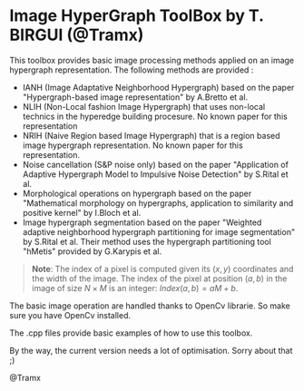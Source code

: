 # Image HyperGraph ToolBox by T. BIRGUI (@Tramx)

This toolbox provides basic image processing methods applied on an image hypergraph representation.
The following methods are provided : 
- IANH (Image Adaptative Neighborhood Hypergraph) based on the paper "Hypergraph-based image representation" by A.Bretto et al.
- NLIH (Non-Local fashion Image Hypergraph) that uses non-local technics in the hyperedge building procesure. No known paper for this representation
- NRIH (Naive Region based Image Hypergraph) that is a region based image hypergraph representation. No known paper for this representation.
- Noise cancellation (S&P noise only) based on the paper "Application of Adaptive Hypergraph Model to Impulsive Noise Detection" by S.Rital et al.
- Morphological operations on hypergraph based on the paper "Mathematical morphology on hypergraphs, application to similarity and positive kernel" by I.Bloch et al.
- Image hypergraph segmentation based on the paper "Weighted adaptive neighborhood hypergraph partitioning for image segmentation" by S.Rital et al. Their method uses the hypergraph partitioning tool "hMetis" provided by G.Karypis et al.


> **Note**: The index of a pixel is computed given its $(x,y)$ coordinates and the width of the image.
The index of the pixel at position $(a,b)$ in the image of size $N\times M$ is an integer: $Index(a, b) = aM + b$.


The basic image operation are handled thanks to OpenCv librarie. So make sure you have OpenCv installed.

The .cpp files provide basic examples of how to use this toolbox.

By the way, the current version needs a lot of optimisation. Sorry about that ;)


@Tramx
